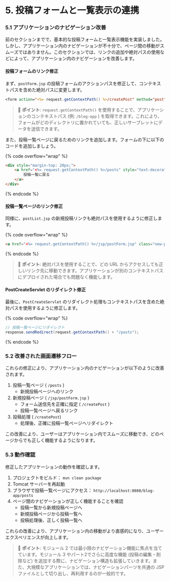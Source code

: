 # 5. 投稿フォームと一覧表示の連携

### 5.1 アプリケーションのナビゲーション改善

前のセクションまでで、基本的な投稿フォームと一覧表示機能を実装しました。しかし、アプリケーション内のナビゲーションが不十分で、ページ間の移動がスムーズではありません。このセクションでは、リンクの追加や絶対パスの使用などによって、アプリケーション内のナビゲーションを改善します。

#### 投稿フォームのリンク修正

まず、`postForm.jsp` の投稿フォームのアクションパスを修正して、コンテキストパスを含めた絶対パスに変更します。

```jsp
<form action="<%= request.getContextPath() %>/createPost" method="post">
```

> 📝 **ポイント**: `request.getContextPath()` を使用することで、アプリケーションのコンテキストパス (例: `/blog-app` ) を取得できます。これにより、フォームがどのディレクトリに置かれていても、正しいサーブレットにデータを送信できます。

また、投稿一覧ページに戻るためのリンクを追加します。フォームの下に以下のコードを追加しましょう。

{% code overflow="wrap" %}
```html
<div style="margin-top: 20px;">
    <a href="<%= request.getContextPath() %>/posts" style="text-decoration: none; color: #337ab7;">
        投稿一覧に戻る
    </a>
</div>
```
{% endcode %}

#### 投稿一覧ページのリンク修正

同様に、`postList.jsp` の新規投稿リンクも絶対パスを使用するように修正します。

{% code overflow="wrap" %}
```html
<a href="<%= request.getContextPath() %>/jsp/postForm.jsp" class="new-post-link">新規投稿</a>
```
{% endcode %}

> 📝 **ポイント**: 絶対パスを使用することで、どの URL からアクセスしても正しいリンク先に移動できます。アプリケーションが別のコンテキストパスにデプロイされた場合でも問題なく機能します。

#### PostCreateServlet のリダイレクト修正

最後に、`PostCreateServlet` のリダイレクト処理もコンテキストパスを含めた絶対パスを使用するように修正します。

{% code overflow="wrap" %}
```java
// 投稿一覧ページにリダイレクト
response.sendRedirect(request.getContextPath() + "/posts");
```
{% endcode %}

### 5.2 改善された画面遷移フロー

これらの修正により、アプリケーション内のナビゲーションが以下のように改善されます。

1. 投稿一覧ページ ( `/posts` )
   * 新規投稿ページへのリンク
2. 新規投稿ページ ( `/jsp/postForm.jsp` )
   * フォーム送信先を正確に指定 ( `/createPost` )
   * 投稿一覧ページへ戻るリンク
3. 投稿処理 ( `/createPost`)
   * 処理後、正確に投稿一覧ページへリダイレクト

この改善により、ユーザーはアプリケーション内でスムーズに移動でき、どのページからでも正しく機能するようになります。

### 5.3 動作確認

修正したアプリケーションの動作を確認します。

1. プロジェクトをビルド： `mvn clean package`
2. Tomcat サーバーを再起動
3. ブラウザで投稿一覧ページにアクセス： `http://localhost:8080/blog-app/posts`
4. ページ間のナビゲーションが正しく機能することを確認
   * 投稿一覧から新規投稿ページへ
   * 新規投稿ページから投稿一覧へ
   * 投稿処理後、正しく投稿一覧へ

これらの改善により、アプリケーション内の移動がより直感的になり、ユーザーエクスペリエンスが向上します。

> 📝 **ポイント**: モジュール 2 では最小限のナビゲーション機能に焦点を当てています。モジュール 3 やパート2でさらに高度な機能 (投稿の編集・削除など) を追加する際に、ナビゲーション構造も拡張していきます。また、大規模なアプリケーションでは、ナビゲーションパーツを共通の JSP ファイルとして切り出し、再利用するのが一般的です。

